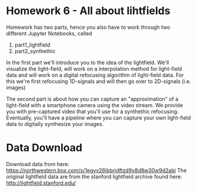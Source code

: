# Homework 6 - All about lihtfields

Homework has two parts, hence you also have to work through two different Jupyter Notebooks, called 
1. part1_lightfield
2. part2_synthethic

In the first part we'll introduce you to the idea of the lightfield. We'll visualize the light-field, will work on a interpolation method for light-field data and will work on a digital refocusing algorithm of light-field data. For this we're first refocusing 1D-signals and will then go over to 2D-signals (i.e. images)

The second part is about how you can capture an "approximation" of a light-field with a smartphone camera using the video stream. We provide you with pre-captured video that you'll use for a synthethic refocusing. Eventually, you'll have a pipeline where you can capture your own light-field data to digitally synthesize your images.

# Data Download
Download data from here: https://northwestern.box.com/s/1egyv26jbbrjdftzd9v8d8w30w9d2abi
The original lightfield data are from the stanford lightfield archive found here: http://lightfield.stanford.edu/
